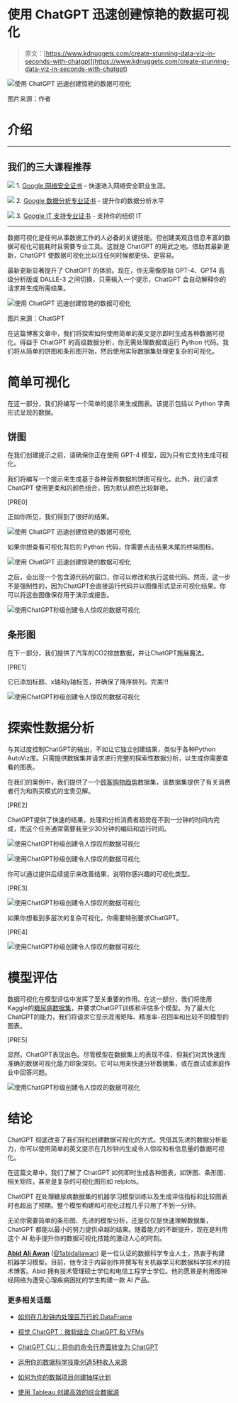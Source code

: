 # 使用 ChatGPT 迅速创建惊艳的数据可视化

> 原文：[https://www.kdnuggets.com/create-stunning-data-viz-in-seconds-with-chatgpt](https://www.kdnuggets.com/create-stunning-data-viz-in-seconds-with-chatgpt)

![使用 ChatGPT 迅速创建惊艳的数据可视化](../Images/8690901295ed4040e30885372223138a.png)

图片来源：作者

# 介绍

* * *

## 我们的三大课程推荐

![](../Images/0244c01ba9267c002ef39d4907e0b8fb.png) 1\. [Google 网络安全证书](https://www.kdnuggets.com/google-cybersecurity) - 快速进入网络安全职业生涯。

![](../Images/e225c49c3c91745821c8c0368bf04711.png) 2\. [Google 数据分析专业证书](https://www.kdnuggets.com/google-data-analytics) - 提升你的数据分析水平

![](../Images/0244c01ba9267c002ef39d4907e0b8fb.png) 3\. [Google IT 支持专业证书](https://www.kdnuggets.com/google-itsupport) - 支持你的组织 IT

* * *

数据可视化是任何从事数据工作的人必备的关键技能。但创建美观且信息丰富的数据可视化可能耗时且需要专业工具。这就是 ChatGPT 的用武之地。借助其最新更新，ChatGPT 使数据可视化比以往任何时候都更快、更容易。

最新更新显著提升了 ChatGPT 的体验。现在，你无需像原始 GPT-4、GPT4 高级分析版或 DALLE-3 之间切换，只需输入一个提示，ChatGPT 会自动解释你的请求并生成所需结果。

![使用 ChatGPT 迅速创建惊艳的数据可视化](../Images/ab15ef20e41590132b3ebb8f8fc27308.png)

图片来源：ChatGPT

在这篇博客文章中，我们将探索如何使用简单的英文提示即时生成各种数据可视化。得益于 ChatGPT 的高级数据分析，你无需处理数据或运行 Python 代码。我们将从简单的饼图和条形图开始，然后使用实际数据集处理更复杂的可视化。

# 简单可视化

在这一部分，我们将编写一个简单的提示来生成图表。该提示包括以 Python 字典形式呈现的数据。

## 饼图

在我们创建提示之前，请确保你正在使用 GPT-4 模型，因为只有它支持生成可视化。

我们将编写一个提示来生成基于各种营养数据的饼图可视化。此外，我们请求 ChatGPT 使用更柔和的颜色组合，因为默认颜色比较鲜艳。

[PRE0]

正如你所见，我们得到了很好的结果。

![使用 ChatGPT 迅速创建惊艳的数据可视化](../Images/2f8431df82799754180c30ab2e00d996.png)

如果你想查看可视化背后的 Python 代码，你需要点击结果末尾的终端图标。

![使用 ChatGPT 迅速创建惊艳的数据可视化](../Images/9ae3bf46b9e1be5e899e8450525e4681.png)

之后，会出现一个包含源代码的窗口，你可以修改和执行这些代码。然而，这一步不是强制性的，因为ChatGPT会直接运行代码并以图像形式显示可视化结果。你可以将这些图像保存用于演示或报告。

![使用ChatGPT秒级创建令人惊叹的数据可视化](../Images/4b78243c2d0fb1c0e0a6d3dff43c0f81.png)

## 条形图

在下一部分，我们提供了汽车的CO2排放数据，并让ChatGPT施展魔法。

[PRE1]

它已添加标题、x轴和y轴标签，并确保了降序排列。完美!!!

![使用ChatGPT秒级创建令人惊叹的数据可视化](../Images/36448be08a3240635bb303ee43050dbf.png)

# 探索性数据分析

与其过度控制ChatGPT的输出，不如让它独立创建结果，类似于各种Python AutoViz库。只需提供数据集并请求进行完整的探索性数据分析，以生成你需要查看的图表。

在我们的案例中，我们提供了一个[顾客购物趋势](https://www.kaggle.com/datasets/iamsouravbanerjee/customer-shopping-trends-dataset/data)数据集，该数据集提供了有关消费者行为和购买模式的宝贵见解。

[PRE2]

ChatGPT提供了快速的结果，处理和分析消费者趋势在不到一分钟的时间内完成，而这个任务通常需要我至少30分钟的编码和运行时间。

![使用ChatGPT秒级创建令人惊叹的数据可视化](../Images/0e4d9d7b6e669c3ece57dceff81abe9a.png)

![使用ChatGPT秒级创建令人惊叹的数据可视化](../Images/02839c52f16e168c429e0d3c113fe475.png)

你可以通过提供后续提示来改善结果，说明你感兴趣的可视化类型。

[PRE3]

![使用ChatGPT秒级创建令人惊叹的数据可视化](../Images/59b5cb2a4b1883093b8e36680f0238e2.png)

如果你想看到多层次的复杂可视化，你需要特别要求ChatGPT。

[PRE4]

![使用ChatGPT秒级创建令人惊叹的数据可视化](../Images/12017d722a8a4a9caa1d117632be5efd.png)

# 模型评估

数据可视化在模型评估中发挥了至关重要的作用。在这一部分，我们将使用Kaggle的[糖尿病数据集](https://www.kaggle.com/datasets/mathchi/diabetes-data-set)，并要求ChatGPT训练和评估多个模型。为了最大化ChatGPT的能力，我们将请求它显示混淆矩阵、精准率-召回率和比较不同模型的图表。

[PRE5]

显然，ChatGPT表现出色。尽管模型在数据集上的表现不佳，但我们对其快速而准确的数据可视化能力印象深刻。它可以用来快速分析数据集，或在面试或家庭作业中回答问题。

![使用ChatGPT秒级创建令人惊叹的数据可视化](../Images/97895da636385c49ea59f9813f105634.png)

# 结论

ChatGPT 彻底改变了我们轻松创建数据可视化的方式。凭借其先进的数据分析能力，你可以使用简单的英文提示在几秒钟内生成令人惊叹和有信息量的数据可视化。

在这篇文章中，我们了解了 ChatGPT 如何即时生成各种图表，如饼图、条形图、相关矩阵，甚至是复杂的可视化图形如 relplots。

ChatGPT 在处理糖尿病数据集的机器学习模型训练以及生成评估指标和比较图表时也超出了预期。整个模型构建和可视化过程几乎只用了不到一分钟。

无论你需要简单的条形图、先进的模型分析，还是仅仅是快速理解数据集，ChatGPT 都能以最小的努力提供卓越的结果。随着能力的不断提升，现在是利用这个 AI 助手提升你的数据可视化技能的激动人心的时刻。

[](https://www.polywork.com/kingabzpro)****[Abid Ali Awan](https://www.polywork.com/kingabzpro)**** ([@1abidaliawan](https://www.linkedin.com/in/1abidaliawan)) 是一位认证的数据科学专业人士，热衷于构建机器学习模型。目前，他专注于内容创作并撰写有关机器学习和数据科学技术的技术博客。Abid 拥有技术管理硕士学位和电信工程学士学位。他的愿景是利用图神经网络为遭受心理疾病困扰的学生构建一款 AI 产品。

### 更多相关话题

+   [如何在几秒钟内处理百万行的 DataFrame](https://www.kdnuggets.com/2022/01/process-dataframe-millions-rows-seconds.html)

+   [视觉 ChatGPT：微软结合 ChatGPT 和 VFMs](https://www.kdnuggets.com/2023/03/visual-chatgpt-microsoft-combine-chatgpt-vfms.html)

+   [ChatGPT CLI：将你的命令行界面转变为 ChatGPT](https://www.kdnuggets.com/2023/07/chatgpt-cli-transform-commandline-interface-chatgpt.html)

+   [运用你的数据科学技能创造5种收入来源](https://www.kdnuggets.com/2023/03/data-science-skills-create-5-streams-income.html)

+   [如何为你的数据项目创建抽样计划](https://www.kdnuggets.com/2022/11/create-sampling-plan-data-project.html)

+   [使用 Tableau 创建高效的综合数据源](https://www.kdnuggets.com/2022/05/create-efficient-combined-data-sources-tableau.html)
